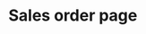 <!-- TITLE: Servicesalesorder -->
<!-- SUBTITLE: A quick summary of Servicesalesorder -->

# Sales order page